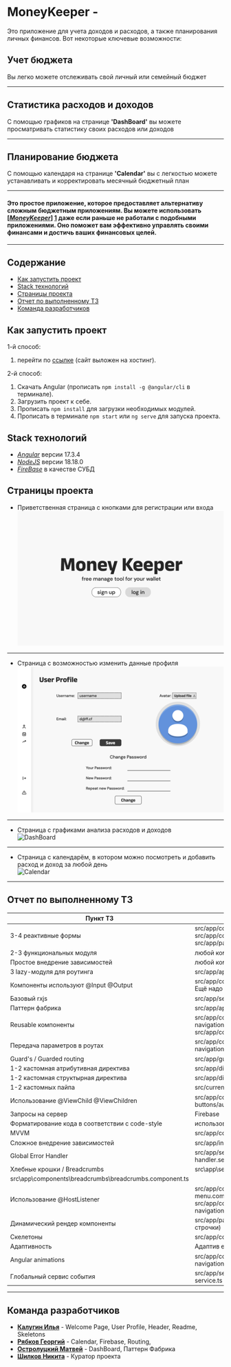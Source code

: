# MoneyKeeper -

Это приложение для учета доходов и расходов, а также планирования личных финансов. Вот некоторые ключевые возможности:

## Учет бюджета

Вы легко можете отслеживать свой личный или семейный бюджет

<hr>

## Статистика расходов и доходов

С помощью графиков на странице **'DashBoard'** вы можете просматривать статистику своих расходов или доходов

<hr>

## Планирование бюджета

С помощью календаря на странице **'Calendar'** вы с легкостью можете устанавливать и корректировать месячный бюджетный план

<hr>

#### Это простое приложение, которое предоставляет альтернативу сложным бюджетным приложениям. Вы можете использовать [<u>***MoneyKeeper***</u>] [1] даже если раньше не работали с подобными приложениями. Оно поможет вам эффективно управлять своими финансами и достичь ваших финансовых целей.

[1]: https://google.com "Cайт выложен на хостинг"

<hr>

## Содержание

-   [Как запустить проект](#как-запустить-проект)
-   [Stack технологий](#stack-технологий)
-   [Страницы проекта](#страницы-проекта)
-   [Отчет по выполненному ТЗ](#отчет-по-выполненному-тз)
-   [Команда разработчиков](#команда-разработчиков)

## Как запустить проект

1-й способ:

1. перейти по [ссылке](https://google.com) (сайт выложен на хостинг).

2-й способ:

1. Скачать Angular (прописать `npm install -g @angular/cli` в терминале).
2. Загрузить проект к себе.
3. Прописать `npm install` для загрузки необходимых модулей.
4. Прописать в терминале `npm start` или `ng serve` для запуска проекта.

## Stack технологий

-   <u>_Angular_</u> версии 17.3.4
-   <u>_NodeJS_</u> версии 18.18.0
-   <u>_FireBase_</u> в качестве СУБД

## Страницы проекта

-   Приветственная страница с кнопками для регистрации или входа<br>
    ![Welcome page](https://github.com/Easy-Lane/money-keeper/blob/user-profile/src/assets/readme-images/readme-welcome.png)

<hr>

-   Страница с возможностью изменить данные профиля<br>
    ![User Profile](https://github.com/Easy-Lane/money-keeper/blob/cb44075e46ac480c987fb2725e0527c079ae8aa6/src/assets/readme-images/readme-user-profile.png)

<hr>

-   Страница с графиками анализа расходов и доходов<br>
    ![DashBoard](https://github.com/Easy-Lane/money-keeper/assets/129308099/c7e9544f-9bad-473f-8ec7-ff31b12f4fbe)

<hr>

-   Страница с календарём, в котором можно посмотреть и добавить расход и доход за любой день<br>
    ![Calendar](https://github.com/Easy-Lane/money-keeper/assets/129308099/e48208c7-7fd6-4ea5-8885-988553372372)

<hr>

## Отчет по выполненному ТЗ

| Пункт ТЗ                                        | Путь в проекте                                                                                                                                                                         |
| ----------------------------------------------- | -------------------------------------------------------------------------------------------------------------------------------------------------------------------------------------- |
| 3-4 реактивные формы                            | src/app/components/authorization/login/login.component.ts<br/>src/app/components/authorization/register/register.component.ts<br/>src/app/pages/user-profile/user-profile.component.ts |
| 2-3 функциональных модуля                       | любой компонент                                                                                                                                                                        |
| Простое внедрение зависимостей                  | любой компонент                                                                                                                                                                        |
| 3 lazy-модуля для роутинга                      | src/app/app.routes.ts                                                                                                                                                                  |
| Компоненты используют @Input @Output            | src/app/components/skeleton/skeleton.component.ts<br/>Ещё надо Output                                                                                                                  |
| Базовый rxjs                                    | src/app/services/UserSercive/UserManagmentService.ts                                                                                                                                   |
| Паттерн фабрика                                 | src/app/app.config.ts                                                                                                                                                                  |
| Reusable компоненты                             | src/app/components/header-navigation/header-navigation.component.ts<br/>src/app/components/skeleton/skeleton.component.ts                                                              |
| Передача параметров в роутах                    | src/app/components/header-navigation/header-navigation.component.ts                                                                                                                    |
| Guard's / Guarded routing                       | src/app/guards/auth.guard.ts                                                                                                                                                           |
| 1-2 кастомная атрибутивная директива            | src/app/directives/money-class.directive.ts                                                                                                                                            |
| 1-2 кастомная структырная директива             | src/app/directives/for-charts.directive.ts                                                                                                                                             |
| 1-2 кастомных пайпа                             | src/currency-pipe/currency.pipe.ts                                                                                                                                                     |
| Использование @ViewChild @ViewChildren          | src/app/components/authorization/authorization-buttons/authorization-buttons.component.ts                                                                                              |
| Запросы на сервер                               | Firebase                                                                                                                                                                               |
| Форматирование кода в соответствии с code-style | использование .eslint.json                                                                                                                                                             |
| MVVM                                            | src/app/components/input-control/input-control.component.ts                                                                                                                            |
| Сложное внедрение зависимостей                  | src/app/interfaces/IUserInterface.ts                                                                                                                                                   |
| Global Error Handler                            | src/app/services/global-error-handler/global-error-handler.service.ts                                                                                                                  |
| Хлебные крошки / Breadcrumbs                    |           src\app\services\breadcrumb-service\breadcrumb.service.ts 
src\app\components\breadcrumbs\breadcrumbs.component.ts|
| Использование @HostListener                     | src/app/components/calendar/slideout-menu/slideout-menu.component.ts<br/>src/app/components/header-navigation/header-navigation.component.ts                                           |
| Динамический рендер компоненты                  | src/app/pages/user-profile/user-profile.component.html (с 81 строчки)                                                                                                                  |
| Скелетоны                                       | src/app/components/skeleton/skeleton.component.ts                                                                                                                                      |
| Адаптивность                                    | Адаптив есть на всём проекте                                                                                                                                                           |
| Angular animations                              | src/app/components/header-navigation/header-navigation.component.ts                                                                                                                    |
| Глобальный сервис события                       | src/app/services/open-slideout-service/slideout-controll-service.ts                                                                                                                    |

<hr>

## Команда разработчиков

-   [**Калугин Илья**](https://github.com/scary327) - Welcome Page, User Profile, Header, Readme, Skeletons
-   [**Рябков Георгий**](https://github.com/PepegaSlayer) - Calendar, Firebase, Routing,
-   [**Остролуцкий Матвей**](https://github.com/emper10N) - DashBoard, Паттерн Фабрика
-   [**Шилков Никита**](https://github.com/straxissosad) - Куратор проекта
